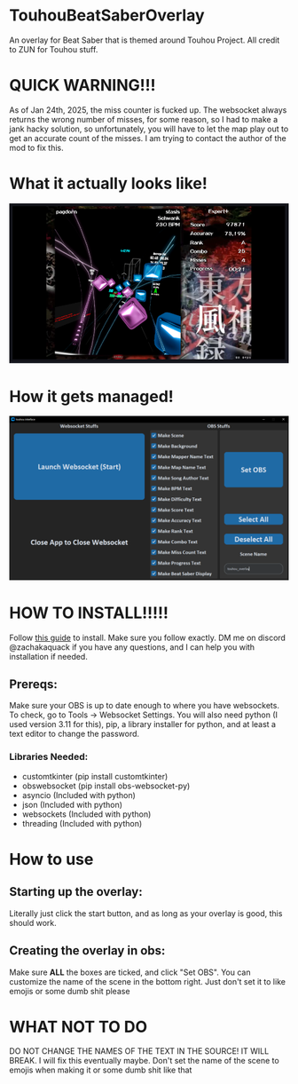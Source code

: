 # TouhouBeatSaberOverlay
An overlay for Beat Saber that is themed around Touhou Project. All credit to ZUN for Touhou stuff.

# QUICK WARNING!!!
As of Jan 24th, 2025, the miss counter is fucked up. The websocket always returns the wrong number of misses, for some reason, so I had to make a jank hacky solution, so unfortunately, you will have to let the map play out to get an accurate count of the misses. I am trying to contact the author of the mod to fix this.

# What it actually looks like!
![Screenshot of the OBS overlay](/imgs/OBSExample.PNG)

# How it gets managed!
![Screenshot of the program that manages everything](/imgs/GUIExample.PNG)

# HOW TO INSTALL!!!!!
Follow [this guide](https://www.youtube.com/watch?v=XIMB5_kUxTs) to install. Make sure you follow exactly.
DM me on discord @zachakaquack if you have any questions, and I can help you with installation if needed.

## Prereqs:
Make sure your OBS is up to date enough to where you have websockets. To check, go to Tools -> Websocket Settings.
You will also need python (I used version 3.11 for this), pip, a library installer for python, and at least a text editor to change the password.
### Libraries Needed:
- customtkinter (pip install customtkinter)
- obswebsocket (pip install obs-websocket-py)
- asyncio (Included with python)
- json (Included with python)
- websockets (Included with python)
- threading (Included with python)

# How to use

## Starting up the overlay:
Literally just click the start button, and as long as your overlay is good, this should work.

## Creating the overlay in obs:
Make sure **ALL** the boxes are ticked, and click "Set OBS". You can customize the name of the scene in the bottom right. Just don't set it to like emojis or some dumb shit please

# WHAT NOT TO DO
DO NOT CHANGE THE NAMES OF THE TEXT IN THE SOURCE! IT WILL BREAK. I will fix this eventually maybe.
Don't set the name of the scene to emojis when making it or some dumb shit like that
